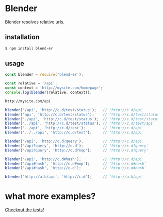 # Blender
Blender resolves relative urls.

## installation
```bash
$ npm install blend-er
```

## usage
```js
const blender = require('blend-er');

const relative = '/api';
const context = 'http://mysite.com/homepage';
console.log(blender(relative, context));
```
```bash
http://mysite.com/api
```

```js
blender('/api', 'http://c.d/test/status');   // 'http://c.d/api'
blender('api', 'http://c.d/test/status');    // 'http://c.d/test/status/api'
blender('./api', 'http://c.d/test/status');  // 'http://c.d/test/status/api'
blender('../api', 'http://c.d/test/status'); // 'http://c.d/test/api'
blender('../api', 'http://c.d/test');        // 'http://c.d/api'
blender('../../api', 'http://c.d/test');     // 'http://c.d/api'
```
```js
blender('/api', 'http://c.d?query');         // 'http://c.d/api'
blender('/api?query', 'http://c.d');         // 'http://c.d?query'
blender('/api?query', 'http://c.d?nop');     // 'http://c.d?query'
```
```js
blender('/api', 'http://c.d#hash');          // 'http://c.d/api'
blender('/api#hash', 'http://c.d#nop');      // 'http://c.d#hash'
blender('/api#hash', 'http://c.d');          // 'http://c.d#hash'
```
```js
blender('http://a.b/api', 'http://c.d');     // 'http://a.b/api'
```

# what more examples?
[Checkout the tests!](test/blender.spec.js)
